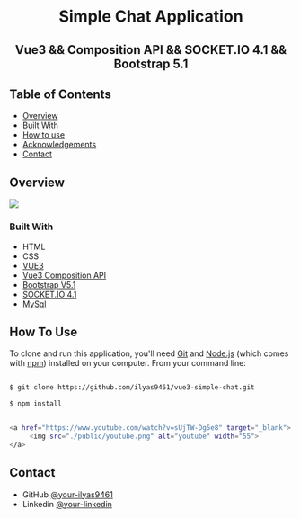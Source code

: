 <h1 align="center">Simple Chat Application</h1>
<h2 align="center">Vue3 && Composition API && SOCKET.IO 4.1 && Bootstrap 5.1</h2>


## Table of Contents

- [Overview](#overview)
- [Built With](#built-with)
- [How to use](#how-to-use)
- [Acknowledgements](#acknowledgements)
- [Contact](#contact)

<!-- OVERVIEW -->

## Overview
[![](https://camo.githubusercontent.com/241d4106ff5edca2ee25e04dcf4546fad9d20b626f7a10990307e8f83e95459f/68747470733a2f2f696d672e736869656c64732e696f2f62616467652f796f75747562652d2532334646303030302e7376673f267374796c653d666f722d7468652d6261646765266c6f676f3d796f7574756265266c6f676f436f6c6f723d7768697465253232)](https://youtu.be/sUjTW-Dg5e8)


### Built With

- HTML
- CSS
- [VUE3](https://v3.vuejs.org/)
- [Vue3 Composition API](https://v3.vuejs.org/guide/composition-api-introduction.html)
- [Bootstrap V5.1](https://getbootstrap.com/docs/5.1/getting-started/introduction/)
- [SOCKET.IO 4.1](https://socket.io/)
- [MySql](https://www.mysql.com/)


## How To Use

To clone and run this application, you'll need [Git](https://git-scm.com) and [Node.js](https://nodejs.org/en/download/) (which comes with [npm](http://npmjs.com)) installed on your computer. From your command line:

```bash

$ git clone https://github.com/ilyas9461/vue3-simple-chat.git

$ npm install


<a href="https://www.youtube.com/watch?v=sUjTW-Dg5e8" target="_blank">
     <img src="./public/youtube.png" alt="youtube" width="55">
</a>
```

## Contact

- GitHub [@your-ilyas9461](https://github.com/ilyas9461)
- Linkedin [@your-linkedin](https://www.linkedin.com/in/ilyas-yağcioğlu-6a6b17217)

